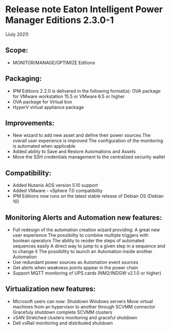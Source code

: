 # Release note Eaton Intelligent Power Manager Editions 2.3.0-1
(July 2021)

## Scope:

* MONITOR/MANAGE/OPTIMIZE Editions

## Packaging:

* IPM Editions 2.2.0 is delivered in the following format(s):
OVA package for VMware workstation 15.5 or VMware 6.5 or higher
* OVA package for Virtual box
* HyperV virtual appliance package

## Improvements:
* New wizard to add new asset and define their power sources
The overall user experience is improved
The configuration of the monitoring is automated when applicable
* Added ability to Save and Restore Automations and Assets
* Move the SSH credentials management to the centralized security wallet

## Compatibility:
* Added Nutanix AOS version 5.10 support
* Added VMware - vSphere 7.0 compatibility
* IPM Editions now runs on the latest stable release of Debian OS (Debian 10)

## Monitoring Alerts and Automation new features:
* Full redesign of the automation creation wizard providing:
A great new user experience
The possibility to combine multiple triggers with boolean operators
The ability to reoder the steps of automated sequences easily
A direct way to jump to a given step in a sequence and to change it
The possibility to launch an Automation inside another Automation
* Use redundant power sources as Automation event sources
* Get alerts when weakness points appear in the power chain
* Support MQTT monitoring of UPS cards (NM2/INDGW v2.1.0 or higher)

## Virtualization new features:
* Microsoft users can now:
Shutdown Windows servers
Move virtual machines from an hypervisor to another through SCVMM connector
Gracefuly shutdown complete SCVMM clusters
* vSAN Stretched clusters monitoring and graceful shutdown
* Dell vxRail monitoring and distributed shutdown